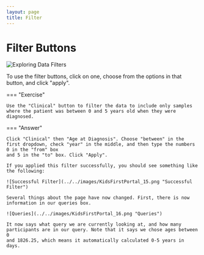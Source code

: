 ```yaml
---
layout: page
title: Filter
---
```


Filter Buttons
==============

![Exploring Data Filters](../../images/KidsFirstPortal_14.png "Exploring Data Filters")

To use the filter buttons, click on one, choose from the options in that button, and click "apply".

=== "Exercise"

    Use the "Clinical" button to filter the data to include only samples where the patient was between 0 and 5 years old when they were diagnosed. 

=== "Answer"

    Click "Clinical" then "Age at Diagnosis". Choose "between" in the first dropdown, check "year" in the middle, and then type the numbers 0 in the "from" box
    and 5 in the "to" box. Click "Apply".

    If you applied this filter successfully, you should see something like
    the following:

    ![Successful Filter](../../images/KidsFirstPortal_15.png "Successful Filter")

    Several things about the page have now changed. First, there is now
    information in our queries box.

    ![Queries](../../images/KidsFirstPortal_16.png "Queries")
    
    It now says what query we are currently looking at, and how many
    participants are in our query. Note that it says we chose ages between 0
    and 1826.25, which means it automatically calculated 0-5 years in days.
